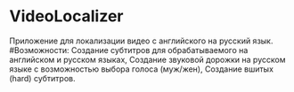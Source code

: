 # VideoLocalizer
Приложение для локализации видео с английского на русский язык.
#Возможности:
Создание субтитров для обрабатываемого на английском и русском языках,
Создание звуковой дорожки на русском языке с возможностью выбора голоса (муж/жен),
Создание вшитых (hard) субтитров.

